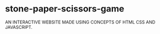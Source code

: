 # stone-paper-scissors-game
 AN INTERACTIVE WEBSITE  MADE USING CONCEPTS OF HTML CSS AND JAVASCRIPT.
